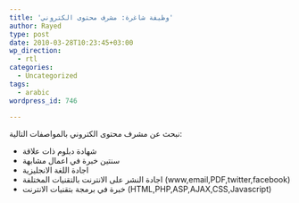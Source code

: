 ```yaml
---
title: 'وظيفة شاغرة: مشرف محتوى الكتروني'
author: Rayed
type: post
date: 2010-03-28T10:23:45+03:00
wp_direction:
  - rtl
categories:
  - Uncategorized
tags:
  - arabic
wordpress_id: 746

---
```

<p>نبحث عن مشرف محتوى الكتروني بالمواصفات التالية:</p>
<ul>
<li>شهادة دبلوم ذات علاقة</li>
<li>سنتين خبرة في اعمال مشابهة</li>
<li>اجادة اللغة الانجليزية</li>
<li>اجادة النشر على الانترنت بالتقنيات المختلفة (www,email,PDF,twitter,facebook)</li>
<li>خبرة في برمجة بتقنيات الانترنت (HTML,PHP,ASP,AJAX,CSS,Javascript)</li>
</ul>
